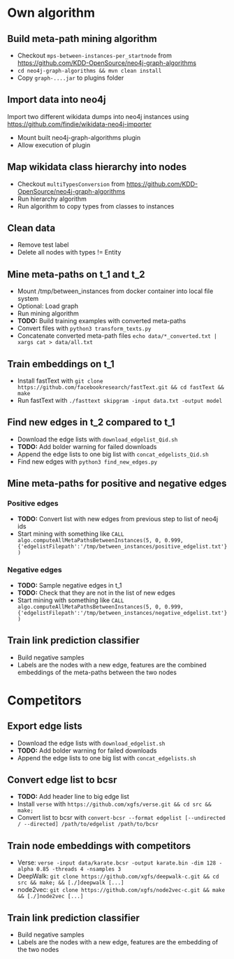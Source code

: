 # Own algorithm

## Build meta-path mining algorithm
- Checkout `mps-between-instances-per_startnode` from https://github.com/KDD-OpenSource/neo4j-graph-algorithms
- `cd neo4j-graph-algorithms && mvn clean install`
- Copy `graph-....jar` to plugins folder

## Import data into neo4j
Import two different wikidata dumps into neo4j instances using https://github.com/findie/wikidata-neo4j-importer

- Mount built neo4j-graph-algorithms plugin
- Allow execution of plugin

## Map wikidata class hierarchy into nodes
- Checkout `multiTypesConversion` from https://github.com/KDD-OpenSource/neo4j-graph-algorithms
- Run hierarchy algorithm
- Run algorithm to copy types from classes to instances

## Clean data
- Remove test label
- Delete all nodes with types != Entity

## Mine meta-paths on t_1 and t_2
- Mount /tmp/between_instances from docker container into local file system
- Optional: Load graph
- Run mining algorithm
- **TODO:** Build training examples with converted meta-paths
- Convert files with `python3 transform_texts.py`
- Concatenate converted meta-path files `echo data/*_converted.txt | xargs cat > data/all.txt`

## Train embeddings on t_1
- Install fastText with `git clone https://github.com/facebookresearch/fastText.git && cd fastText && make`
- Run fastText with `./fasttext skipgram -input data.txt -output model`

## Find new edges in t_2 compared to t_1
- Download the edge lists with `download_edgelist_Qid.sh`
- **TODO:** Add bolder warning for failed downloads
- Append the edge lists to one big list with `concat_edgelists_Qid.sh`
- Find new edges with `python3 find_new_edges.py`

## Mine meta-paths for positive and negative edges
### Positive edges
- **TODO:** Convert list with new edges from previous step to list of neo4j ids
- Start mining with something like `CALL algo.computeAllMetaPathsBetweenInstances(5, 0, 0.999, {'edgelistFilepath':'/tmp/between_instances/positive_edgelist.txt'})`

### Negative edges
- **TODO:** Sample negative edges in t_1
- **TODO:** Check that they are not in the list of new edges
- Start mining with something like `CALL algo.computeAllMetaPathsBetweenInstances(5, 0, 0.999, {'edgelistFilepath':'/tmp/between_instances/negative_edgelist.txt'})`

## Train link prediction classifier
- Build negative samples
- Labels are the nodes with a new edge, features are the combined embeddings of the meta-paths between the two nodes

# Competitors

## Export edge lists
- Download the edge lists with `download_edgelist.sh`
- **TODO:** Add bolder warning for failed downloads
- Append the edge lists to one big list with `concat_edgelists.sh`

## Convert edge list to bcsr
- **TODO:** Add header line to big edge list
- Install `verse` with `https://github.com/xgfs/verse.git && cd src && make;`
- Convert list to bcsr with `convert-bcsr --format edgelist [--undirected / --directed] /path/to/edgelist /path/to/bcsr`

## Train node embeddings with competitors
- Verse: `verse -input data/karate.bcsr -output karate.bin -dim 128 -alpha 0.85 -threads 4 -nsamples 3`
- DeepWalk: `git clone https://github.com/xgfs/deepwalk-c.git && cd src && make; && [./]deepwalk [...]`
- node2vec: `git clone https://github.com/xgfs/node2vec-c.git && make && [./]node2vec [...]`

## Train link prediction classifier
- Build negative samples
- Labels are the nodes with a new edge, features are the embedding of the two nodes
